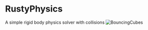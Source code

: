 # RustyPhysics
A simple rigid body physics solver with collisions
![BouncingCubes](https://github.com/user-attachments/assets/d494d97b-0058-4b89-96e3-dd5e93aecf0a)
